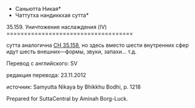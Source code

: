 * Саньютта Никая*
* Чаттутха нандиккхая сутта*

35\.159\. Уничтожение наслаждения \(IV\)
\=\=\=\=\=\=\=\=\=\=\=\=\=\=\=\=\=\=\=\=\=\=\=\=\=\=\=\=\=\=\=\=\=\=\=\=

сутта аналогична [СН 35\.158](/sn35\.158/ru/sv), но здесь вместо шести внутренних сфер идут шесть внешних—формы, звуки, запахи… т\.д\.

Перевод с английского: SV

редакция перевода: 23\.11\.2012

источник: Samyutta Nikaya by Bhikkhu Bodhi, p\. 1218

Prepared for SuttaCentral by Aminah Borg\-Luck\.